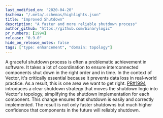 ```yaml
---
last_modified_on: "2020-04-20"
$schema: "/.meta/.schemas/highlights.json"
title: "Improved Shutdown"
description: "A faster and more reliable shutdown process"
author_github: "https://github.com/binarylogic"
pr_numbers: [1994]
release: "0.9.0"
hide_on_release_notes: false
tags: ["type: enhancement", "domain: topology"]
---
```


A graceful shutdown process is often a problematic achievement in software.
It takes a lot of coordination to ensure interconnected components shut down
in the right order and in time. In the context of Vector, it's critically
essential because it prevents data loss in real-world practice. As a result,
this is one area we want to get right. [PR#1994][urls.pr_1994] introduces a
clear shutdown strategy that moves the shutdown logic into Vector's topology,
simplifying the shutdown implementation for each component. This change ensures
that shutdown is easily and correctly implemented. The result is not only faster
shutdowns but much higher confidence that components in the future will reliably
shutdown.

[urls.pr_1994]: https://github.com/timberio/vector/pull/1994
